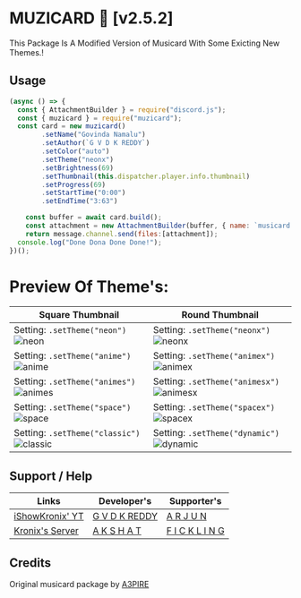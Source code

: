 # MUZICARD 🎵 [v2.5.2]

This Package Is A Modified Version of Musicard With Some Exicting New Themes.!

## Usage

```js
(async () => {
  const { AttachmentBuilder } = require("discord.js");
  const { muzicard } = require("muzicard");
  const card = new muzicard()
        .setName("Govinda Namalu")
        .setAuthor(`G V D K REDDY`)
        .setColor("auto")
        .setTheme("neonx")
        .setBrightness(69)
        .setThumbnail(this.dispatcher.player.info.thumbnail)
        .setProgress(69)
        .setStartTime("0:00")
        .setEndTime("3:63")

    const buffer = await card.build();
    const attachment = new AttachmentBuilder(buffer, { name: `musicard.png` });
    return message.channel.send(files:[attachment]);
  console.log("Done Dona Done Done!");
})();
```

# Preview Of Theme's:

| Square Thumbnail                                                                                                                                                                                                                                                                           | Round Thumbnail                                                                                                                                                                                                                                                                            |
| ------------------------------------------------------------------------------------------------------------------------------------------------------------------------------------------------------------------------------------------------------------------------------------------ | ------------------------------------------------------------------------------------------------------------------------------------------------------------------------------------------------------------------------------------------------------------------------------------------ |
| Setting: `.setTheme("neon")` ![neon](https://media.discordapp.net/attachments/1152621602614280274/1195292083762757642/musicard.png?ex=65b37580&is=65a10080&hm=3dcd614d857b102ba0af5192facefcbffc73f5a4ba798eb27d6a773a88fcd138&=&format=webp&quality=lossless&width=1120&height=392)       | Setting: `.setTheme("neonx")` ![neonx](https://media.discordapp.net/attachments/1152621602614280274/1195592298319331398/musicard.png?ex=65b48d18&is=65a21818&hm=0da8854d5a6deab7352cece64393116ad3bb110113f6859b500ac3cca9a6b207&=&format=webp&quality=lossless&width=1176&height=412)     |
| Setting: `.setTheme("anime")` ![anime](https://media.discordapp.net/attachments/1152621602614280274/1195296498896883774/musicard.png?ex=65b3799c&is=65a1049c&hm=3f4d942f5f20567a23b62b84be105df77cd1ac1a24a6f4379831ec5f4692ed46&=&format=webp&quality=lossless&width=1120&height=392)     | Setting: `.setTheme("animex")` ![animex](https://media.discordapp.net/attachments/1152621602614280274/1195593940653580368/musicard.png?ex=65b48ea0&is=65a219a0&hm=365376edd366430baf6a187c35522abfe5dd261ce4f3e11e5cf0ff3c1964d073&=&format=webp&quality=lossless&width=1176&height=412)   |
| Setting: `.setTheme("animes")` ![animes](https://media.discordapp.net/attachments/1152621602614280274/1197827030889275462/musicard.png?ex=65bcae5a&is=65aa395a&hm=0d33df3d3ab167e3feb9a47cca2402f26f09bbd220f2dbe31771cbf0a965d40b&=&format=webp&quality=lossless&width=1101&height=387)   | Setting: `.setTheme("animesx")` ![animesx](https://media.discordapp.net/attachments/1152621602614280274/1197856535867564052/musicard.png?ex=65bcc9d5&is=65aa54d5&hm=4e734fa522677aa15de8012415b717b23389ebce1be8de8662a22f19f680df50&=&format=webp&quality=lossless&width=1101&height=387) |
| Setting: `.setTheme("space")` ![space](https://media.discordapp.net/attachments/1152621602614280274/1195356973605060669/musicard.png?ex=65b3b1ef&is=65a13cef&hm=5d3a55e937c3a062b802b2f89c285f213bb7bd3df99d0922b2965a6d56a7372d&=&format=webp&quality=lossless&width=1176&height=411)     | Setting: `.setTheme("spacex")` ![spacex](https://media.discordapp.net/attachments/1152621602614280274/1195361438261321778/musicard.png?ex=65b3b617&is=65a14117&hm=7d4e87f7a65e6fd298228726f3cb4854dd6c4cdf35881d7963d77d588b4f524d&=&format=webp&quality=lossless&width=1176&height=411)   |
| Setting: `.setTheme("classic")` ![classic](https://media.discordapp.net/attachments/1152621602614280274/1195347877690617866/musicard.png?ex=65b3a976&is=65a13476&hm=6a898e194a0dfd63202a926a051402cb7ea68809c4f0b5d0798d603c0aa5f9a2&=&format=webp&quality=lossless&width=1120&height=392) | Setting: `.setTheme("dynamic")` ![dynamic](https://media.discordapp.net/attachments/1152621602614280274/1195348615519019109/musicard.png?ex=65b3aa26&is=65a13526&hm=d848276bd9884c97c9c1781f7a614bf49dff5dda75d608fd00c9ed0aad0e33fa&=&format=webp&quality=lossless&width=1120&height=262) |

## Support / Help

| Links                                               | Developer's                                                    | Supporter's                                                     |
| --------------------------------------------------- | -------------------------------------------------------------- | --------------------------------------------------------------- |
| [iShowKronix' YT](https://youtube.com/@kronixx2077) | [G V D K REDDY](https://discord.com/users/1057674644905279498) | [A R J U N](https://discord.com/users/795294090609557504)       |
| [Kronix's Server](https://discord.gg/aMC2e8zgQb)    | [A K S H A T](https://discord.com/users/924144335535091744)    | [F I C K L I N G](https://discord.com/users/728958118536675369) |

## Credits

Original musicard package by [A3PIRE](https://github.com/a3pire/musicard)
